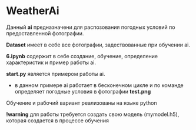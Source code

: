 # **WeatherAi**

Данный **ai** предназначени для распозования погодных условий по предоставленной фотографии.

**Dataset** имеет в себе все фотографии, задествованные при обучении ai.

**6.ipynb** содержит в себе создание, обучение, определение характеристик и пример работы ai.

**start.py** является примером работы ai.
* в данном примере ai работает в бесконечном цикле и по команде определяет погодные условия в фотографии **test.png**

Обучение и рабочий вариант реализованы на языке python

**!warning** для работы требуется создать свою модель (mymodel.h5), которая создается в процессе обучения